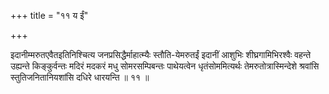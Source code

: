 +++
title = "११ य ईं"

+++

इदानीम्मरुतएवैतइतिनिश्चित्य जनप्रसिद्धैर्माहात्म्यैः स्तौति-येमरुतईं इदानीं आशुभिः शीघ्रगामिभिरश्वैः वहन्ते उह्यन्ते किङ्कुर्वन्तः मदिरं मदकरं मधु सोमरसम्पिबन्तः पाथेयत्वेन धृतंसोममित्यर्थः तेमरुतोत्रास्मिन्देशे श्रवांसि स्तुतिजनितानियशांसि दधिरे धारयन्ति ॥ ११ ॥